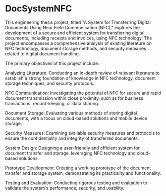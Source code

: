 # DocSystemNFC

This engineering thesis project, titled "A System for Transferring Digital Documents Using Near Field Communication (NFC)," explores the development of a secure and efficient system for transferring digital documents, including receipts and invoices, using NFC technology. The project encompasses a comprehensive analysis of existing literature on NFC technology, document storage methods, and security measures related to digital document handling.

The primary objectives of this project include:

Analyzing Literature: Conducting an in-depth review of relevant literature to establish a strong foundation of knowledge in NFC technology, document storage techniques, and security protocols.

NFC Communication: Investigating the potential of NFC for secure and rapid document transmission within close proximity, such as for business transactions, record-keeping, or data sharing.

Document Storage: Evaluating various methods of storing digital documents, with a focus on cloud-based solutions and mobile device storage.

Security Measures: Examining available security measures and protocols to ensure the confidentiality and integrity of transferred documents.

System Design: Designing a user-friendly and efficient system for document transfer and storage, leveraging NFC technology and cloud-based solutions.

Prototype Development: Creating a working prototype of the document transfer and storage system, demonstrating its practicality and functionality.

Testing and Evaluation: Conducting rigorous testing and evaluation to validate the system's performance, security, and usability.

